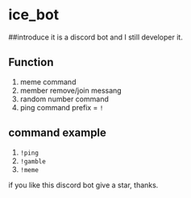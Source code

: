 # ice_bot
##introduce
it is a discord bot and I still developer it.
## Function
1. meme command
2. member remove/join messang
3. random number command
4. ping command
prefix = `!`
## command example
1. `!ping`
2. `!gamble`
3. `!meme`

if you like this discord bot give a star, thanks.
